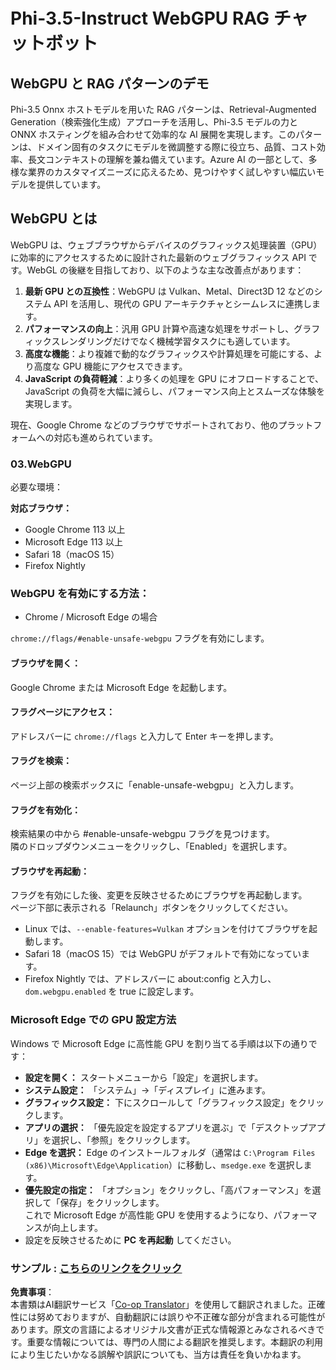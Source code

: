 <!--
CO_OP_TRANSLATOR_METADATA:
{
  "original_hash": "b62864faf628eb07f5231d4885555198",
  "translation_date": "2025-07-17T03:07:23+00:00",
  "source_file": "md/02.Application/01.TextAndChat/Phi3/WebGPUWithPhi35Readme.md",
  "language_code": "ja"
}
-->
# Phi-3.5-Instruct WebGPU RAG チャットボット

## WebGPU と RAG パターンのデモ

Phi-3.5 Onnx ホストモデルを用いた RAG パターンは、Retrieval-Augmented Generation（検索強化生成）アプローチを活用し、Phi-3.5 モデルの力と ONNX ホスティングを組み合わせて効率的な AI 展開を実現します。このパターンは、ドメイン固有のタスクにモデルを微調整する際に役立ち、品質、コスト効率、長文コンテキストの理解を兼ね備えています。Azure AI の一部として、多様な業界のカスタマイズニーズに応えるため、見つけやすく試しやすい幅広いモデルを提供しています。

## WebGPU とは  
WebGPU は、ウェブブラウザからデバイスのグラフィックス処理装置（GPU）に効率的にアクセスするために設計された最新のウェブグラフィックス API です。WebGL の後継を目指しており、以下のような主な改善点があります：

1. **最新 GPU との互換性**：WebGPU は Vulkan、Metal、Direct3D 12 などのシステム API を活用し、現代の GPU アーキテクチャとシームレスに連携します。
2. **パフォーマンスの向上**：汎用 GPU 計算や高速な処理をサポートし、グラフィックスレンダリングだけでなく機械学習タスクにも適しています。
3. **高度な機能**：より複雑で動的なグラフィックスや計算処理を可能にする、より高度な GPU 機能にアクセスできます。
4. **JavaScript の負荷軽減**：より多くの処理を GPU にオフロードすることで、JavaScript の負荷を大幅に減らし、パフォーマンス向上とスムーズな体験を実現します。

現在、Google Chrome などのブラウザでサポートされており、他のプラットフォームへの対応も進められています。

### 03.WebGPU  
必要な環境：

**対応ブラウザ：**  
- Google Chrome 113 以上  
- Microsoft Edge 113 以上  
- Safari 18（macOS 15）  
- Firefox Nightly  

### WebGPU を有効にする方法：

- Chrome / Microsoft Edge の場合  

`chrome://flags/#enable-unsafe-webgpu` フラグを有効にします。

#### ブラウザを開く：  
Google Chrome または Microsoft Edge を起動します。

#### フラグページにアクセス：  
アドレスバーに `chrome://flags` と入力して Enter キーを押します。

#### フラグを検索：  
ページ上部の検索ボックスに「enable-unsafe-webgpu」と入力します。

#### フラグを有効化：  
検索結果の中から #enable-unsafe-webgpu フラグを見つけます。  
隣のドロップダウンメニューをクリックし、「Enabled」を選択します。

#### ブラウザを再起動：  
フラグを有効にした後、変更を反映させるためにブラウザを再起動します。  
ページ下部に表示される「Relaunch」ボタンをクリックしてください。

- Linux では、`--enable-features=Vulkan` オプションを付けてブラウザを起動します。  
- Safari 18（macOS 15）では WebGPU がデフォルトで有効になっています。  
- Firefox Nightly では、アドレスバーに about:config と入力し、`dom.webgpu.enabled` を true に設定します。

### Microsoft Edge での GPU 設定方法  

Windows で Microsoft Edge に高性能 GPU を割り当てる手順は以下の通りです：

- **設定を開く：** スタートメニューから「設定」を選択します。  
- **システム設定：** 「システム」→「ディスプレイ」に進みます。  
- **グラフィックス設定：** 下にスクロールして「グラフィックス設定」をクリックします。  
- **アプリの選択：** 「優先設定を設定するアプリを選ぶ」で「デスクトップアプリ」を選択し、「参照」をクリックします。  
- **Edge を選択：** Edge のインストールフォルダ（通常は `C:\Program Files (x86)\Microsoft\Edge\Application`）に移動し、`msedge.exe` を選択します。  
- **優先設定の指定：** 「オプション」をクリックし、「高パフォーマンス」を選択して「保存」をクリックします。  
これで Microsoft Edge が高性能 GPU を使用するようになり、パフォーマンスが向上します。  
- 設定を反映させるために **PC を再起動** してください。

### サンプル : [こちらのリンクをクリック](https://github.com/microsoft/aitour-exploring-cutting-edge-models/tree/main/src/02.ONNXRuntime/01.WebGPUChatRAG)

**免責事項**：  
本書類はAI翻訳サービス「[Co-op Translator](https://github.com/Azure/co-op-translator)」を使用して翻訳されました。正確性には努めておりますが、自動翻訳には誤りや不正確な部分が含まれる可能性があります。原文の言語によるオリジナル文書が正式な情報源とみなされるべきです。重要な情報については、専門の人間による翻訳を推奨します。本翻訳の利用により生じたいかなる誤解や誤訳についても、当方は責任を負いかねます。